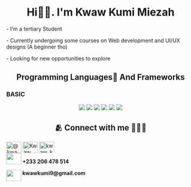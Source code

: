 <h1 align="center">Hi👋🏽. I'm <span>Kwaw Kumi Miezah</span></h1>

<p> - I'm a tertiary Student</p>
<p> - Currently undergoing some courses on Web development and UI/UX designs (A beginner tho)</p>
<p> - Looking for new opportunities to explore </p> 



<p align=center><strong></strong></p>



<h2 align=center>Programming Languages🍃 And Frameworks</h2>

  <h3>
  BASIC
</h3>
<p align=center>

<img src="https://img.shields.io/badge/python-3670A0?style=for-the-badge&logo=python&logoColor=ffdd54" />
<img src="https://img.shields.io/badge/css3-%231572B6.svg?style=for-the-badge&logo=css3&logoColor=white" />
<img src="https://img.shields.io/badge/javascript-%23323330.svg?style=for-the-badge&logo=javascript&logoColor=%23F7DF1E"/>
<img src="https://img.shields.io/badge/react-%2320232a.svg?style=for-the-badge&logo=react&logoColor=%2361DAFB"/>
<img src="https://img.shields.io/badge/html5-%23E34F26.svg?style=for-the-badge&logo=html5&logoColor=white" />
<img src="https://img.shields.io/badge/flutter-%23E34F26.svg?style=for-the-badge&logo=html5&logoColor=white" />



<br>

<h2 align=center> 🫂 Connect with me 👨🏾‍🏫</h2>
<a href="https://twitter.com/KwawKumi" target="blank"><img align="center" src="https://cdn.jsdelivr.net/npm/simple-icons@3.0.1/icons/twitter.svg" alt="@kwawkumi" height="30" width="40" /></a>
<a href="https://www.linkedin.com/feed/" target="blank"><img align="center" src="https://cdn.jsdelivr.net/npm/simple-icons@3.0.1/icons/linkedin.svg" alt="Kwaw Kumi" height="30" width="40" /></a>
<a href="https://www.instagram.com/kwaw_kumi/" target="blank"><img align="center" src="https://cdn.jsdelivr.net/npm/simple-icons@3.0.1/icons/instagram.svg" alt="kwaw_kumi" height="30" width="40" /></a>
<br>
<img align="left" src="https://cdn.jsdelivr.net/npm/simple-icons@3.0.1/icons/whatsapp.svg" alt="" height="30" width="40" />
<p><strong>  +233 206 478 514</strong></p>
<img align="left" src="https://cdn.jsdelivr.net/npm/simple-icons@3.0.1/icons/gmail.svg" height="30" width="40">
<p><strong>kwawkumi9@gmail.com</strong></p>
<br>


